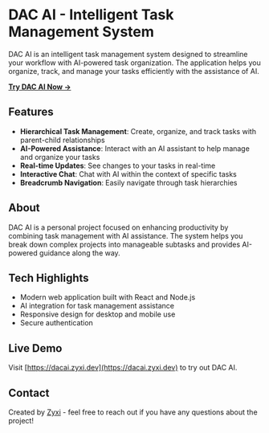 # DAC AI - Intelligent Task Management System

DAC AI is an intelligent task management system designed to streamline your workflow with AI-powered task organization. The application helps you organize, track, and manage your tasks efficiently with the assistance of AI.

**[Try DAC AI Now →](https://dacai.zyxi.dev)**

## Features

- **Hierarchical Task Management**: Create, organize, and track tasks with parent-child relationships
- **AI-Powered Assistance**: Interact with an AI assistant to help manage and organize your tasks
- **Real-time Updates**: See changes to your tasks in real-time
- **Interactive Chat**: Chat with AI within the context of specific tasks
- **Breadcrumb Navigation**: Easily navigate through task hierarchies

## About

DAC AI is a personal project focused on enhancing productivity by combining task management with AI assistance. The system helps you break down complex projects into manageable subtasks and provides AI-powered guidance along the way.

## Tech Highlights

- Modern web application built with React and Node.js
- AI integration for task management assistance
- Responsive design for desktop and mobile use
- Secure authentication

## Live Demo

Visit [https://dacai.zyxi.dev](https://dacai.zyxi.dev) to try out DAC AI.

## Contact

Created by [Zyxi](https://github.com/zyxi) - feel free to reach out if you have any questions about the project!
